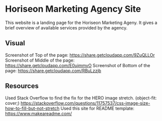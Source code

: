 # Horiseon Marketing Agency Site

This website is a landing page for the Horiseon Marketing Ageny. It gives a brief overview of available services provided by the agency.

## Visual

Screenshot of Top of the page: https://share.getcloudapp.com/9ZuQLLOr
Screenshot of Middle of the page: https://share.getcloudapp.com/E0ujmmvO
Screenshot of Bottom of the page: https://share.getcloudapp.com/RBuLzzjb 


## Resources
Used Stack Overflow to find the fix for the HERO image stretch. (object-fit: cover;)
https://stackoverflow.com/questions/11757537/css-image-size-how-to-fill-but-not-stretch
Used this site for README template: https://www.makeareadme.com/